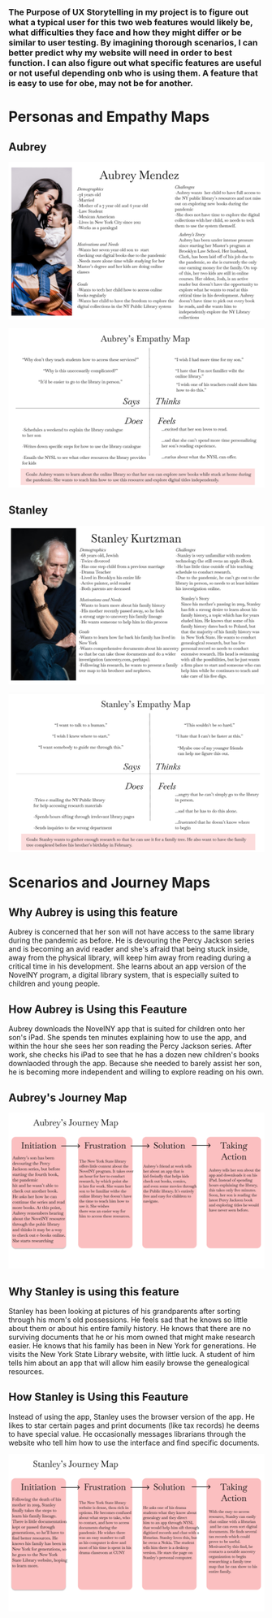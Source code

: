 ### The Purpose of UX Storytelling in my project is to figure out what a typical user for this two web features would likely be, what difficulties they face and how they might differ or be similar to user testing. By imagining thorough scenarios, I can better predict why my website will need in order to best function. I can also figure out what specific features are useful or not useful depending onb who is using them. A feature that is easy to use for obe, may not be for another. 


# Personas and Empathy Maps
## Aubrey

![Aubrey's Persona](Aubrey-Persona.png)

![Aubrey's Empathy Map](Aubrey-Empathy-map.png)

## Stanley

![Stanley's Persona](Stanley-Persona.png)

![Stanley's Empathy Map](Stanley-Empathy-Map.png)

# Scenarios and Journey Maps

## Why Aubrey is using this feature
Aubrey is concerned that her son will not have access to the same library during the pandemic as before. He is devouring the Percy Jackson series and is becoming an avid reader and she's afraid that being stuck inside, away from the physical library, will keep him away from reading during a critical time in his development. She learns about an app version of the NovelNY program, a digital library system, that is especially suited to children and young people. 

## How Aubrey is Using this Feauture
Aubrey downloads the NovelNY app that is suited for children onto her son's iPad. She spends ten minutes explaining how to use the app, and within the hour she sees her son reading the Percy Jackson series. After work, she checks his iPad to see that he has a dozen new children's books downlaoded through the app. Because she needed to barely assist her son, he is becoming more independent and willing to explore reading on his own. 
## Aubrey's Journey Map
![Aubrey's Journey Map](Aubrey's-Journey-Map.png)

## Why Stanley is using this feature
Stanley has been looking at pictures of his grandparents after sorting through his mom's old possessions. He feels sad that he knows so little about them or about his entire family history. He knows that there are no surviving documents that he or his mom owned that might make research easier. He knows that his family has been in New York for generations. He visits the New York State Library website, with little luck. A student of him tells him about an app that will allow him easily browse the genealogical resources. 

## How Stanley is Using this Feauture
Instead of using the app, Stanley uses the browser version of the app. He likes to star certain pages and print documents (like tax records) he deems to have special value. He occasionally messages librarians through the website who tell him how to use the interface and find specific documents. 

![Stanley's Journey Map](Stanley's-Journey-Map.png)
